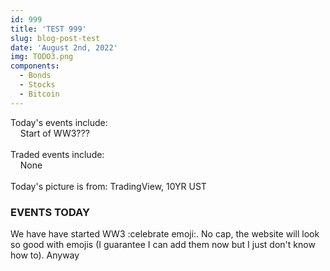 ```yaml
---
id: 999
title: 'TEST 999'
slug: blog-post-test
date: 'August 2nd, 2022'
img: TODO3.png
components:
  - Bonds
  - Stocks
  - Bitcoin
---
```


Today's events include:<br>
&nbsp;&nbsp;&nbsp;&nbsp;Start of WW3???
<br><br>
Traded events include:<br>
&nbsp;&nbsp;&nbsp;&nbsp;None
<br><br>
Today's picture is from: TradingView, 10YR UST 

<!--more-->

### EVENTS TODAY

We have have started WW3 :celebrate emoji:. No cap, the website will look so good with emojis (I guarantee I can add them now but I just don't know how to). Anyway